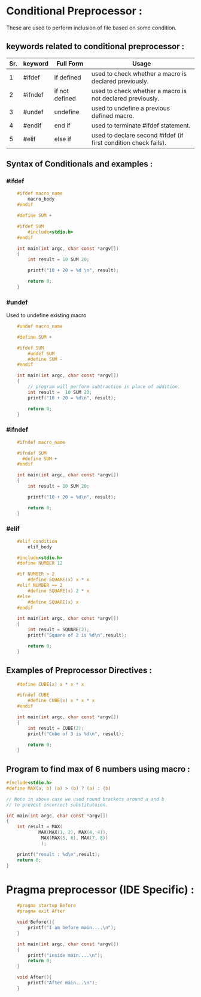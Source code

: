 # Conditional Preprocessor :
These are used to perform inclusion of file based on some condition.

## keywords related to conditional preprocessor :
| Sr. | keyword | Full Form | Usage
------|--------|------------|-------
| 1 | #ifdef | if defined | used to check whether a macro is declared previously.
| 2 | #ifndef | if not defined | used to check whether a macro is not declared previously.
| 3 | #undef | undefine | used to undefine a previous defined macro.
| 4 | #endif | end if | used to terminate #ifdef statement.
| 5 | #elif | else if | used to declare second #ifdef (if first condition check fails).

## Syntax of Conditionals and examples :
### #ifdef
```c
	#ifdef macro_name
		macro_body
	#endif
```
```c
	#define SUM +

	#ifdef SUM
		#include<stdio.h>
	#endif

	int main(int argc, char const *argv[])
	{
		int result = 10 SUM 20;

		printf("10 + 20 = %d \n", result);

		return 0;
	}

```

### #undef
Used to undefine existing macro

```c
	#undef macro_name
```

```c
	#define SUM +

	#ifdef SUM
		#undef SUM
		#define SUM -
	#endif

	int main(int argc, char const *argv[])
	{
		// program will perform subtraction in place of addition.
		int result =  10 SUM 20;
		printf("10 + 20 = %d\n", result);

		return 0;
	}
```

### #ifndef
```c
	#ifndef macro_name
```
```c
	#ifndef SUM
	  #define SUM +
	#endif

	int main(int argc, char const *argv[])
	{
		int result = 10 SUM 20;

		printf("10 + 20 = %d\n", result);

		return 0;
	}
```

### #elif
```c
	#elif condition
		elif_body
```
```c
	#include<stdio.h>
	#define NUMBER 12

	#if NUMBER > 2
		#define SQUARE(x) x * x		
	#elif NUMBER == 2
		#define SQUARE(x) 2 * x
	#else
		#define SQUARE(x) x
	#endif

	int main(int argc, char const *argv[])
	{
		int result = SQUARE(2);
		printf("Square of 2 is %d\n",result);

		return 0;
	}

```

## Examples of Preprocessor Directives :
```c
	#define CUBE(x) x * x * x

	#ifndef CUBE
		#define CUBE(x) x * x * x
	#endif

	int main(int argc, char const *argv[])
	{
		int result = CUBE(2);
		printf("Cobe of 3 is %d\n", result);

		return 0;
	}

```

## Program to find max of 6 numbers using macro :
```c
#include<stdio.h>
#define MAX(a, b) (a) > (b) ? (a) : (b)

// Note in above case we used round brackets around a and b
// to prevent incorrect substitutuion.

int main(int argc, char const *argv[])
{
	int result = MAX(
			MAX(MAX(1, 2), MAX(4, 4)),
			 MAX(MAX(5, 6), MAX(7, 8))
			 );

	printf("result : %d\n",result);
	return 0;
}
```

# Pragma preprocessor (IDE Specific) :

```c
	#pragma startup Before
	#pragma exit After

	void Before(){
		printf("I am before main....\n");
	}

	int main(int argc, char const *argv[])
	{
		printf("inside main....\n");
		return 0;
	}

	void After(){
		printf("After main...\n");
	}

```
